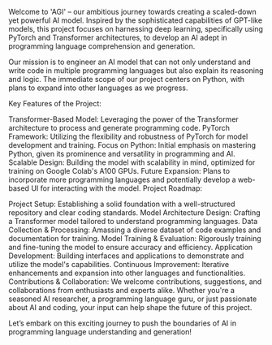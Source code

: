 Welcome to 'AGI' – our ambitious journey towards creating a scaled-down yet powerful AI model. Inspired by the sophisticated capabilities of GPT-like models, this project focuses on harnessing deep learning, specifically using PyTorch and Transformer architectures, to develop an AI adept in programming language comprehension and generation.

Our mission is to engineer an AI model that can not only understand and write code in multiple programming languages but also explain its reasoning and logic. The immediate scope of our project centers on Python, with plans to expand into other languages as we progress.

Key Features of the Project:

Transformer-Based Model: Leveraging the power of the Transformer architecture to process and generate programming code.
PyTorch Framework: Utilizing the flexibility and robustness of PyTorch for model development and training.
Focus on Python: Initial emphasis on mastering Python, given its prominence and versatility in programming and AI.
Scalable Design: Building the model with scalability in mind, optimized for training on Google Colab's A100 GPUs.
Future Expansion: Plans to incorporate more programming languages and potentially develop a web-based UI for interacting with the model.
Project Roadmap:

Project Setup: Establishing a solid foundation with a well-structured repository and clear coding standards.
Model Architecture Design: Crafting a Transformer model tailored to understand programming languages.
Data Collection & Processing: Amassing a diverse dataset of code examples and documentation for training.
Model Training & Evaluation: Rigorously training and fine-tuning the model to ensure accuracy and efficiency.
Application Development: Building interfaces and applications to demonstrate and utilize the model's capabilities.
Continuous Improvement: Iterative enhancements and expansion into other languages and functionalities.
Contributions & Collaboration:
We welcome contributions, suggestions, and collaborations from enthusiasts and experts alike. Whether you're a seasoned AI researcher, a programming language guru, or just passionate about AI and coding, your input can help shape the future of this project.

Let’s embark on this exciting journey to push the boundaries of AI in programming language understanding and generation!

